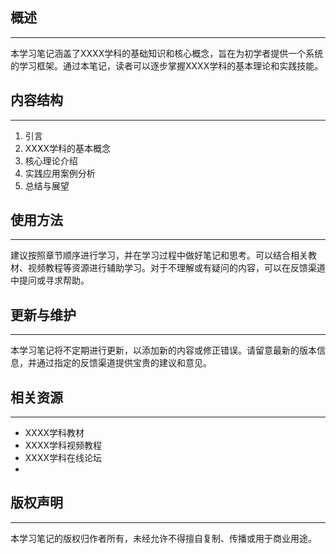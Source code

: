
## 概述 
 --- 
 本学习笔记涵盖了XXXX学科的基础知识和核心概念，旨在为初学者提供一个系统的学习框架。通过本笔记，读者可以逐步掌握XXXX学科的基本理论和实践技能。 

## 内容结构 
---
 1. 引言 
 2. XXXX学科的基本概念 
 3. 核心理论介绍 
 4. 实践应用案例分析 
 5. 总结与展望 
 
## 使用方法 
---- 
 建议按照章节顺序进行学习，并在学习过程中做好笔记和思考。可以结合相关教材、视频教程等资源进行辅助学习。对于不理解或有疑问的内容，可以在反馈渠道中提问或寻求帮助。 
 
## 更新与维护 
----- 
 本学习笔记将不定期进行更新，以添加新的内容或修正错误。请留意最新的版本信息，并通过指定的反馈渠道提供宝贵的建议和意见。 
 
 ## 相关资源 
---
 - XXXX学科教材 
 - XXXX学科视频教程 
 - XXXX学科在线论坛 
 - 
## 版权声明 
---- 
 本学习笔记的版权归作者所有，未经允许不得擅自复制、传播或用于商业用途。 


